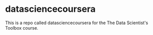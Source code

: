 datasciencecoursera
===================
This is a repo called datasciencecoursera for the The Data Scientist's Toolbox course.
